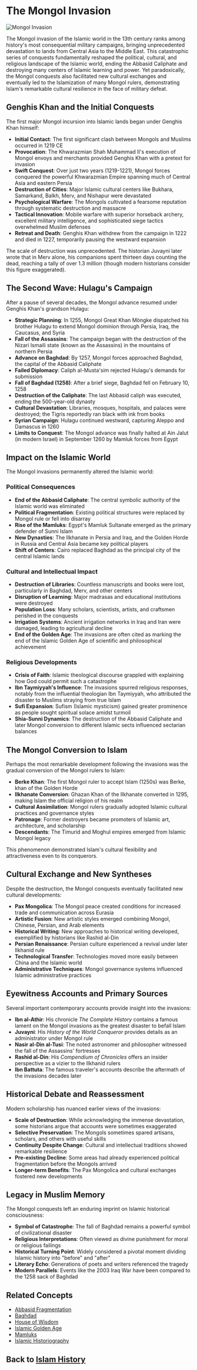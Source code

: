 # The Mongol Invasion

![Mongol Invasion](../../images/mongol_invasion.jpg)

The Mongol invasion of the Islamic world in the 13th century ranks among history's most consequential military campaigns, bringing unprecedented devastation to lands from Central Asia to the Middle East. This catastrophic series of conquests fundamentally reshaped the political, cultural, and religious landscape of the Islamic world, ending the Abbasid Caliphate and destroying many centers of Islamic learning and power. Yet paradoxically, the Mongol conquests also facilitated new cultural exchanges and eventually led to the Islamization of many Mongol rulers, demonstrating Islam's remarkable cultural resilience in the face of military defeat.

## Genghis Khan and the Initial Conquests

The first major Mongol incursion into Islamic lands began under Genghis Khan himself:

- **Initial Contact**: The first significant clash between Mongols and Muslims occurred in 1219 CE
- **Provocation**: The Khwarazmian Shah Muhammad II's execution of Mongol envoys and merchants provided Genghis Khan with a pretext for invasion
- **Swift Conquest**: Over just two years (1219-1221), Mongol forces conquered the powerful Khwarazmian Empire spanning much of Central Asia and eastern Persia
- **Destruction of Cities**: Major Islamic cultural centers like Bukhara, Samarkand, Balkh, Merv, and Nishapur were devastated
- **Psychological Warfare**: The Mongols cultivated a fearsome reputation through systematic destruction and massacre
- **Tactical Innovation**: Mobile warfare with superior horseback archery, excellent military intelligence, and sophisticated siege tactics overwhelmed Muslim defenses
- **Retreat and Death**: Genghis Khan withdrew from the campaign in 1222 and died in 1227, temporarily pausing the westward expansion

The scale of destruction was unprecedented. The historian Juvayni later wrote that in Merv alone, his companions spent thirteen days counting the dead, reaching a tally of over 1.3 million (though modern historians consider this figure exaggerated).

## The Second Wave: Hulagu's Campaign

After a pause of several decades, the Mongol advance resumed under Genghis Khan's grandson Hulagu:

- **Strategic Planning**: In 1255, Mongol Great Khan Möngke dispatched his brother Hulagu to extend Mongol dominion through Persia, Iraq, the Caucasus, and Syria
- **Fall of the Assassins**: The campaign began with the destruction of the Nizari Ismaili state (known as the Assassins) in the mountains of northern Persia
- **Advance on Baghdad**: By 1257, Mongol forces approached Baghdad, the capital of the Abbasid Caliphate
- **Failed Diplomacy**: Caliph al-Musta'sim rejected Hulagu's demands for submission
- **Fall of Baghdad (1258)**: After a brief siege, Baghdad fell on February 10, 1258
- **Destruction of the Caliphate**: The last Abbasid caliph was executed, ending the 500-year-old dynasty
- **Cultural Devastation**: Libraries, mosques, hospitals, and palaces were destroyed; the Tigris reportedly ran black with ink from books
- **Syrian Campaign**: Hulagu continued westward, capturing Aleppo and Damascus in 1260
- **Limits to Conquest**: The Mongol advance was finally halted at Ain Jalut (in modern Israel) in September 1260 by Mamluk forces from Egypt

## Impact on the Islamic World

The Mongol invasions permanently altered the Islamic world:

### Political Consequences
- **End of the Abbasid Caliphate**: The central symbolic authority of the Islamic world was eliminated
- **Political Fragmentation**: Existing political structures were replaced by Mongol rule or fell into disarray
- **Rise of the Mamluks**: Egypt's Mamluk Sultanate emerged as the primary defender of Sunni Islam
- **New Dynasties**: The Ilkhanate in Persia and Iraq, and the Golden Horde in Russia and Central Asia became key political players
- **Shift of Centers**: Cairo replaced Baghdad as the principal city of the central Islamic lands

### Cultural and Intellectual Impact
- **Destruction of Libraries**: Countless manuscripts and books were lost, particularly in Baghdad, Merv, and other centers
- **Disruption of Learning**: Major madrasas and educational institutions were destroyed
- **Population Loss**: Many scholars, scientists, artists, and craftsmen perished in the conquests
- **Irrigation Systems**: Ancient irrigation networks in Iraq and Iran were damaged, leading to agricultural decline
- **End of the Golden Age**: The invasions are often cited as marking the end of the Islamic Golden Age of scientific and philosophical achievement

### Religious Developments
- **Crisis of Faith**: Islamic theological discourse grappled with explaining how God could permit such a catastrophe
- **Ibn Taymiyyah's Influence**: The invasions spurred religious responses, notably from the influential theologian Ibn Taymiyyah, who attributed the disaster to Muslims straying from true Islam
- **Sufi Expansion**: Sufism (Islamic mysticism) gained greater prominence as people sought spiritual solace amidst turmoil
- **Shia-Sunni Dynamics**: The destruction of the Abbasid Caliphate and later Mongol conversion to different Islamic sects influenced sectarian balances

## The Mongol Conversion to Islam

Perhaps the most remarkable development following the invasions was the gradual conversion of the Mongol rulers to Islam:

- **Berke Khan**: The first Mongol ruler to accept Islam (1250s) was Berke, khan of the Golden Horde
- **Ilkhanate Conversion**: Ghazan Khan of the Ilkhanate converted in 1295, making Islam the official religion of his realm
- **Cultural Assimilation**: Mongol rulers gradually adopted Islamic cultural practices and governance styles
- **Patronage**: Former destroyers became promoters of Islamic art, architecture, and scholarship
- **Descendants**: The Timurid and Moghul empires emerged from Islamic Mongol legacy

This phenomenon demonstrated Islam's cultural flexibility and attractiveness even to its conquerors.

## Cultural Exchange and New Syntheses

Despite the destruction, the Mongol conquests eventually facilitated new cultural developments:

- **Pax Mongolica**: The Mongol peace created conditions for increased trade and communication across Eurasia
- **Artistic Fusion**: New artistic styles emerged combining Mongol, Chinese, Persian, and Arab elements
- **Historical Writing**: New approaches to historical writing developed, exemplified by historians like Rashid al-Din
- **Persian Renaissance**: Persian culture experienced a revival under later Ilkhanid rule
- **Technological Transfer**: Technologies moved more easily between China and the Islamic world
- **Administrative Techniques**: Mongol governance systems influenced Islamic administrative practices

## Eyewitness Accounts and Primary Sources

Several important contemporary accounts provide insight into the invasions:

- **Ibn al-Athir**: His chronicle _The Complete History_ contains a famous lament on the Mongol invasions as the greatest disaster to befall Islam
- **Juvayni**: His _History of the World Conqueror_ provides details as an administrator under Mongol rule
- **Nasir al-Din al-Tusi**: The noted astronomer and philosopher witnessed the fall of the Assassins' fortresses
- **Rashid al-Din**: His _Compendium of Chronicles_ offers an insider perspective as a vizier to the Ilkhanid rulers
- **Ibn Battuta**: The famous traveler's accounts describe the aftermath of the invasions decades later

## Historical Debate and Reassessment

Modern scholarship has nuanced earlier views of the invasions:

- **Scale of Destruction**: While acknowledging the immense devastation, some historians argue that accounts were sometimes exaggerated
- **Selective Preservation**: The Mongols sometimes spared artisans, scholars, and others with useful skills
- **Continuity Despite Change**: Cultural and intellectual traditions showed remarkable resilience
- **Pre-existing Decline**: Some areas had already experienced political fragmentation before the Mongols arrived
- **Longer-term Benefits**: The Pax Mongolica and cultural exchanges fostered new developments

## Legacy in Muslim Memory

The Mongol conquests left an enduring imprint on Islamic historical consciousness:

- **Symbol of Catastrophe**: The fall of Baghdad remains a powerful symbol of civilizational disaster
- **Religious Interpretations**: Often viewed as divine punishment for moral or religious failings
- **Historical Turning Point**: Widely considered a pivotal moment dividing Islamic history into "before" and "after"
- **Literary Echo**: Generations of poets and writers referenced the tragedy
- **Modern Parallels**: Events like the 2003 Iraq War have been compared to the 1258 sack of Baghdad

## Related Concepts
- [Abbasid Fragmentation](./abbasid_fragmentation.md)
- [Baghdad](./baghdad.md)
- [House of Wisdom](./house_of_wisdom.md)
- [Islamic Golden Age](./islamic_golden_age.md)
- [Mamluks](./mamluks.md)
- [Islamic Historiography](./islamic_historiography.md)

## Back to [Islam History](./README.md)
